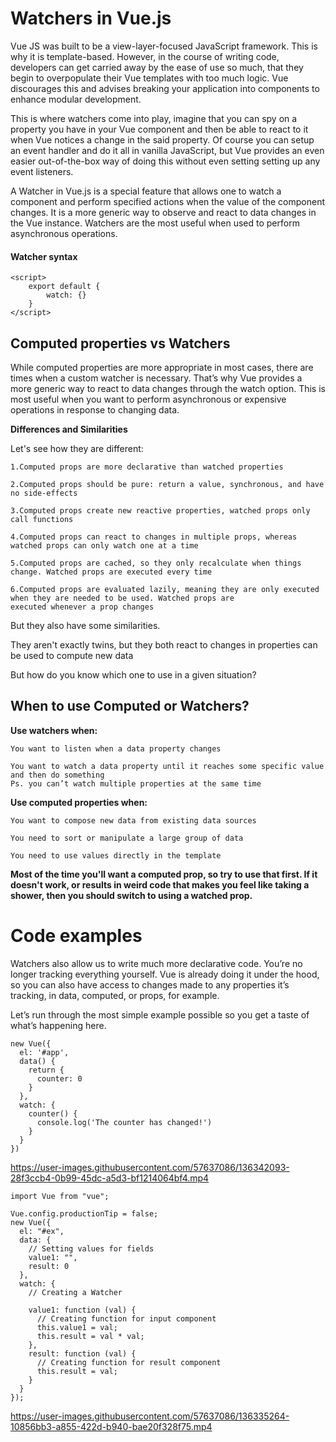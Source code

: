 # Watchers in Vue.js
Vue JS was built to be a view-layer-focused JavaScript framework. This is why it is template-based. However, in the
course of writing code, developers can get carried away by the ease of use so much, that they begin to overpopulate
their Vue templates with too much logic. Vue discourages this and advises breaking your application into components to
enhance modular development.

This is where watchers come into play, imagine that you can spy on a property you have in your Vue component and then be
able to react to it when Vue notices a change in the said property. Of course you can setup an event handler and do it
all in vanilla JavaScript, but Vue provides an even easier out-of-the-box way of doing this without even setting setting
up any event listeners.


A Watcher in Vue.js is a special feature that allows one to watch a component and perform specified actions when the
value of the component changes. It is a more generic way to observe and react to data changes in the Vue instance.
Watchers are the most useful when used to perform asynchronous operations.

#### Watcher syntax
```
<script>
    export default {   
        watch: {}
    }
</script>
```
## Computed properties vs Watchers
While computed properties are more appropriate in most cases, there are times when a custom watcher is necessary. That’s
why Vue provides a more generic way to react to data changes through the watch option. This is most useful when you want
to perform asynchronous or expensive operations in response to changing data.

**Differences and Similarities**

Let's see how they are different:

    1.Computed props are more declarative than watched properties

    2.Computed props should be pure: return a value, synchronous, and have no side-effects

    3.Computed props create new reactive properties, watched props only call functions

    4.Computed props can react to changes in multiple props, whereas watched props can only watch one at a time

    5.Computed props are cached, so they only recalculate when things change. Watched props are executed every time

    6.Computed props are evaluated lazily, meaning they are only executed when they are needed to be used. Watched props are
    executed whenever a prop changes

But they also have some similarities.

They aren't exactly twins, but they both react to changes in properties can be used to compute new data

But how do you know which one to use in a given situation?

## When to use Computed or Watchers?

**Use watchers when:**

    You want to listen when a data property changes
    
    You want to watch a data property until it reaches some specific value and then do something
    Ps. you can’t watch multiple properties at the same time
    
**Use computed properties when:**

    You want to compose new data from existing data sources
    
    You need to sort or manipulate a large group of data
    
    You need to use values directly in the template

**Most of the time you'll want a computed prop, so try to use that first. If it doesn't work, or results in weird code that makes you feel like taking a shower, then you should switch to using a watched prop.**
# Code examples

Watchers also allow us to write much more declarative code. You’re no longer tracking everything yourself. Vue is
already doing it under the hood, so you can also have access to changes made to any properties it’s tracking, in data,
computed, or props, for example.

Let’s run through the most simple example possible so you get a taste of what’s happening here.
```
new Vue({
  el: '#app', 
  data() {
    return {
      counter: 0
    }
  },
  watch: {
    counter() {
      console.log('The counter has changed!')
    }
  }
})
```



https://user-images.githubusercontent.com/57637086/136342093-28f3ccb4-0b99-45dc-a5d3-bf1214064bf4.mp4

```
import Vue from "vue";

Vue.config.productionTip = false;
new Vue({
  el: "#ex",
  data: {
    // Setting values for fields
    value1: "",
    result: 0
  },
  watch: {
    // Creating a Watcher

    value1: function (val) {
      // Creating function for input component
      this.value1 = val;
      this.result = val * val;
    },
    result: function (val) {
      // Creating function for result component
      this.result = val;
    }
  }
});
```

https://user-images.githubusercontent.com/57637086/136335264-10856bb3-a855-422d-b940-bae20f328f75.mp4

